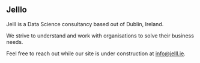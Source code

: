 ## Jelllo

Jelll is a Data Science consultancy based out of Dublin, Ireland.

We strive to understand and work with organisations to solve their business needs. 

Feel free to reach out while our site is under construction at [info@jelll.ie](mailto:info@jelll.ie).